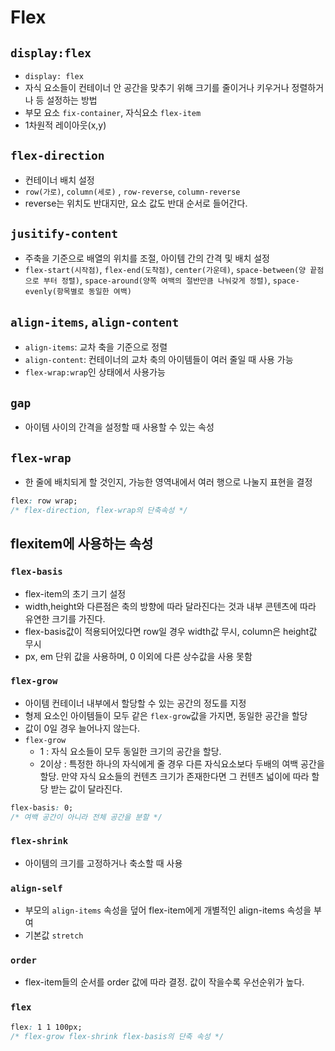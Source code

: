 # Flex

## `display:flex`

- `display: flex`
- 자식 요소들이 컨테이너 안 공간을 맞추기 위해 크기를 줄이거나 키우거나 정렬하거나 등 설정하는 방법
- 부모 요소 `fix-container`, 자식요소 `flex-item`
- 1차원적 레이아웃(x,y)

## `flex-direction`

- 컨테이너 배치 설정
- `row(가로)`, `column(세로)` , `row-reverse`, `column-reverse`
- reverse는 위치도 반대지만, 요소 값도 반대 순서로 들어간다.

## `jusitify-content`

- 주축을 기준으로 배열의 위치를 조절, 아이템 간의 간격 및 배치 설정
- `flex-start(시작점)`, `flex-end(도착점)`, `center(가운데)`, `space-between(양 끝점으로 부터 정렬)`, `space-around(양쪽 여백의 절반만큼 나눠갖게 정렬)`, `space-evenly(항목별로 동일한 여백)`

## `align-items`, `align-content`

- `align-items`: 교차 축을 기준으로 정렬
- `align-content`: 컨테이너의 교차 축의 아이템들이 여러 줄일 때 사용 가능
- `flex-wrap:wrap`인 상태에서 사용가능

## `gap`

- 아이템 사이의 간격을 설정할 때 사용할 수 있는 속성

## `flex-wrap`

- 한 줄에 배치되게 할 것인지, 가능한 영역내에서 여러 행으로 나눌지 표현을 결정

```css
flex: row wrap;
/* flex-direction, flex-wrap의 단축속성 */
```

## flexitem에 사용하는 속성

### `flex-basis`
- flex-item의 초기 크기 설정
- width,height와 다른점은 축의 방향에 따라 달라진다는 것과 내부 콘텐츠에 따라 유연한 크기를 가진다.
- flex-basis값이 적용되어있다면 row일 경우 width값 무시, column은 height값 무시
- px, em 단위 값을 사용하며, 0 이외에 다른 상수값을 사용 못함

### `flex-grow`

- 아이템 컨테이너 내부에서 할당할 수 있는 공간의 정도를 지정
- 형제 요소인 아이템들이 모두 같은 `flex-grow`값을 가지면, 동일한 공간을 할당
- 값이 0일 경우 늘어나지 않는다.
- `flex-grow`
  - 1 : 자식 요소들이 모두 동일한 크기의 공간을 할당.
  - 2이상 : 특정한 하나의 자식에게 줄 경우 다른 자식요소보다 두배의 여백 공간을 할당. 만약 자식 요소들의 컨텐츠 크기가 존재한다면 그 컨텐츠 넓이에 따라 할당 받는 값이 달라진다.

```css
flex-basis: 0;
/* 여백 공간이 아니라 전체 공간을 분할 */
```

### `flex-shrink`

- 아이템의 크기를 고정하거나 축소할 때 사용

### `align-self`

- 부모의 `align-items` 속성을 덮어 flex-item에게 개별적인 align-items 속성을 부여
- 기본값 `stretch`

### `order`

- flex-item들의 순서를 order 값에 따라 결정. 값이 작을수록 우선순위가 높다.

### `flex`

```css
flex: 1 1 100px;
/* flex-grow flex-shrink flex-basis의 단축 속성 */
```
